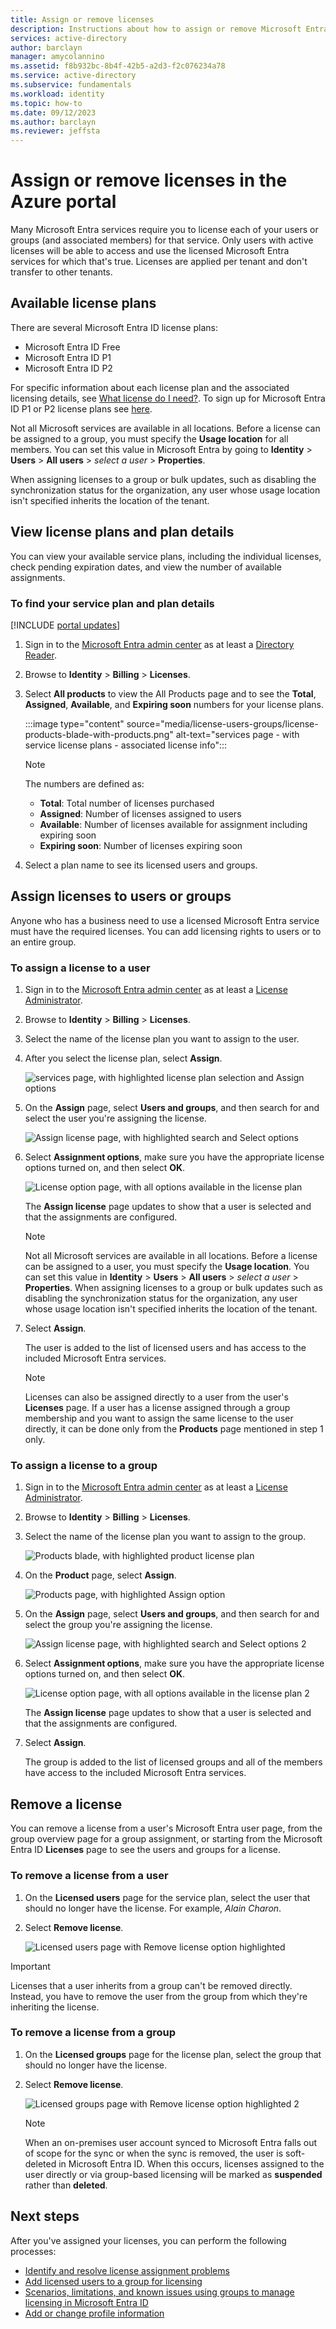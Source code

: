 ```yaml
---
title: Assign or remove licenses
description: Instructions about how to assign or remove Microsoft Entra ID licenses from your users or groups.
services: active-directory
author: barclayn
manager: amycolannino
ms.assetid: f8b932bc-8b4f-42b5-a2d3-f2c076234a78
ms.service: active-directory
ms.subservice: fundamentals
ms.workload: identity
ms.topic: how-to
ms.date: 09/12/2023
ms.author: barclayn
ms.reviewer: jeffsta
---
```


# Assign or remove licenses in the Azure portal

Many Microsoft Entra services require you to license each of your users or groups (and associated members) for that service. Only users with active licenses will be able to access and use the licensed Microsoft Entra services for which that's true. Licenses are applied per tenant and don't transfer to other tenants. 

## Available license plans

There are several Microsoft Entra ID license plans:

- Microsoft Entra ID Free
- Microsoft Entra ID P1
- Microsoft Entra ID P2

For specific information about each license plan and the associated licensing details, see [What license do I need?](https://www.microsoft.com/security/business/identity-access-management/azure-ad-pricing). To sign up for Microsoft Entra ID P1 or P2 license plans see [here](./get-started-premium.md).

Not all Microsoft services are available in all locations. Before a license can be assigned to a group, you must specify the **Usage location** for all members. You can set this value in Microsoft Entra by going to **Identity** > **Users** > **All users** > *select a user* > **Properties**. 

When assigning licenses to a group or bulk updates, such as disabling the synchronization status for the organization, any user whose usage location isn't specified inherits the location of the tenant.

## View license plans and plan details

You can view your available service plans, including the individual licenses, check pending expiration dates, and view the number of available assignments.

### To find your service plan and plan details

[!INCLUDE [portal updates](~/includes/portal-update.md)]

1. Sign in to the [Microsoft Entra admin center](https://entra.microsoft.com) as at least a [Directory Reader](~/identity/role-based-access-control/permissions-reference.md#directory-readers).

1. Browse to **Identity** > **Billing** > **Licenses**.

1. Select **All products** to view the All Products page and to see the **Total**, **Assigned**, **Available**, and **Expiring soon** numbers for your license plans.

    :::image type="content" source="media/license-users-groups/license-products-blade-with-products.png" alt-text="services page - with service license plans - associated license info":::

    > [!NOTE]
    > The numbers are defined as: 
    > - **Total**: Total number of licenses purchased
    > - **Assigned**: Number of licenses assigned to users
    > - **Available**: Number of licenses available for assignment including expiring soon
    > - **Expiring soon**: Number of licenses expiring soon

1. Select a plan name to see its licensed users and groups.

## Assign licenses to users or groups

Anyone who has a business need to use a licensed Microsoft Entra service must have the required licenses. You can add licensing rights to users or to an entire group.

### To assign a license to a user

1. Sign in to the [Microsoft Entra admin center](https://entra.microsoft.com) as at least a [License Administrator](~/identity/role-based-access-control/permissions-reference.md#license-administrator).

1. Browse to **Identity** > **Billing** > **Licenses**.

1. Select the name of the license plan you want to assign to the user.

1. After you select the license plan, select **Assign**.

    ![services page, with highlighted license plan selection and Assign options](media/license-users-groups/license-products-blade-with-assign-option-highlight.png)

1. On the **Assign** page, select **Users and groups**, and then search for and select the user you're assigning the license.

    ![Assign license page, with highlighted search and Select options](media/license-users-groups/assign-license-blade-with-highlight.png)

1. Select **Assignment options**, make sure you have the appropriate license options turned on, and then select **OK**.

    ![License option page, with all options available in the license plan](media/license-users-groups/license-option-blade-assignments.png)

    The **Assign license** page updates to show that a user is selected and that the assignments are configured.

    > [!NOTE]
    > Not all Microsoft services are available in all locations. Before a license can be assigned to a user, you must specify the **Usage location**. You can set this value in **Identity** > **Users** > **All users** > *select a user* > **Properties**. When assigning licenses to a group or bulk updates such as disabling the synchronization status for the organization, any user whose usage location isn't specified inherits the location of the tenant.

1. Select **Assign**.

    The user is added to the list of licensed users and has access to the included Microsoft Entra services.
    > [!NOTE]
    > Licenses can also be assigned directly to a user from the user's **Licenses** page. If a user has a license assigned through a group membership and you want to assign the same license to the user directly, it can be done only from the **Products** page mentioned in step 1 only.

### To assign a license to a group

1. Sign in to the [Microsoft Entra admin center](https://entra.microsoft.com) as at least a [License Administrator](~/identity/role-based-access-control/permissions-reference.md#license-administrator).

1. Browse to **Identity** > **Billing** > **Licenses**.

1. Select the name of the license plan you want to assign to the group.

    ![Products blade, with highlighted product license plan](media/license-users-groups/license-products-blade-with-product-highlight.png)

1. On the **Product** page, select **Assign**.

    ![Products page, with highlighted Assign option](media/license-users-groups/license-products-blade-with-assign-option-highlight.png)

1. On the **Assign** page, select **Users and groups**, and then search for and select the group you're assigning the license.

    ![Assign license page, with highlighted search and Select options 2](media/license-users-groups/assign-group-license-blade-with-highlight.png)

1. Select **Assignment options**, make sure you have the appropriate license options turned on, and then select **OK**.

    ![License option page, with all options available in the license plan 2](media/license-users-groups/license-option-blade-group-assignments.png)

    The **Assign license** page updates to show that a user is selected and that the assignments are configured.

1. Select **Assign**.

    The group is added to the list of licensed groups and all of the members have access to the included Microsoft Entra services.

## Remove a license

You can remove a license from a user's Microsoft Entra user page, from the group overview page for a group assignment, or starting from the Microsoft Entra ID **Licenses** page to see the users and groups for a license.

### To remove a license from a user

1. On the **Licensed users** page for the service plan, select the user that should no longer have the license. For example, *Alain Charon*.

1. Select **Remove license**.

    ![Licensed users page with Remove license option highlighted](media/license-users-groups/license-products-user-blade-with-remove-option-highlight.png)

> [!IMPORTANT]
> Licenses that a user inherits from a group can't be removed directly. Instead, you have to remove the user from the group from which they're inheriting the license.

### To remove a license from a group

1. On the **Licensed groups** page for the license plan, select the group that should no longer have the license.

1. Select **Remove license**.

    ![Licensed groups page with Remove license option highlighted 2](media/license-users-groups/license-products-group-blade-with-remove-option-highlight.png)
    
    > [!NOTE]
    > When an on-premises user account synced to Microsoft Entra falls out of scope for the sync or when the sync is removed, the user is soft-deleted in Microsoft Entra ID. When this occurs, licenses assigned to the user directly or via group-based licensing will be marked as **suspended** rather than **deleted**.

## Next steps

After you've assigned your licenses, you can perform the following processes:

- [Identify and resolve license assignment problems](../enterprise-users/licensing-groups-resolve-problems.md)
- [Add licensed users to a group for licensing](../enterprise-users/licensing-groups-migrate-users.md)
- [Scenarios, limitations, and known issues using groups to manage licensing in Microsoft Entra ID](../enterprise-users/licensing-group-advanced.md)
- [Add or change profile information](./how-to-manage-user-profile-info.md)
